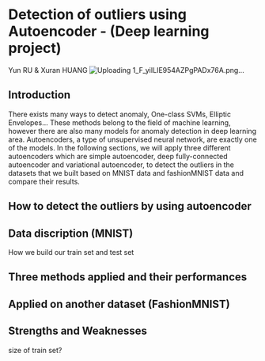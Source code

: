 # Detection of outliers using Autoencoder - (Deep learning project)
Yun RU & Xuran HUANG
![Uploading 1_F_yiILIE954AZPgPADx76A.png…]()
## Introduction
There exists many ways to detect anomaly, One-class SVMs, Elliptic Envelopes... These methods belong to the field of machine learning, however there are also many models for anomaly detection in deep learning area. Autoencoders, a type of unsupervised neural network, are exactly one of the models. In the following sections, we will apply three different autoencoders which are simple autoencoder, deep fully-connected autoencoder and variational autoencoder, to detect the outliers in the datasets that we built based on MNIST data and fashionMNIST data and compare their results.

## How to detect the outliers by using autoencoder
## Data discription (MNIST)
How we build our train set and test set
## Three methods applied and their performances
## Applied on another dataset (FashionMNIST)
## Strengths and Weaknesses
size of train set?

